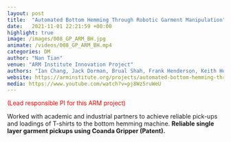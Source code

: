 ```yaml
---
layout: post
title:  "Automated Bottom Hemming Through Robotic Garment Manipulation"
date:   2021-11-01 22:21:59 +00:00
highlight: true
image: /images/008_GP_ARM_BH.jpg
animate: /videos/008_GP_ARM_BH.mp4
categories: DM
author: "Nan Tian"
venue: "ARM Institute Innovation Project"
authors: "Ian Chang, Jack Dorman, Brual Shah, Frank Henderson, Keith Hoover, Roger Christian, SK Gupta, Eugen Solowjow, <strong>Nan Tian</strong>"
website: https://arminstitute.org/projects/automated-bottom-hemming-through-robotic-garment-manipulation/
media: https://www.youtube.com/watch?v=pj8Wz5ruWeU
---
```


<p>
<span style="color:red;">(Lead responsible PI for this ARM project)</span>
</p>
Worked with academic and industrial partners to achieve reliable pick-ups and loadings of T-shirts to the bottom hemming machine. 
<strong>Reliable single layer garment pickups using Coanda Gripper (Patent).</strong>

<blockquote>
  <p>
  </p>
</blockquote>

